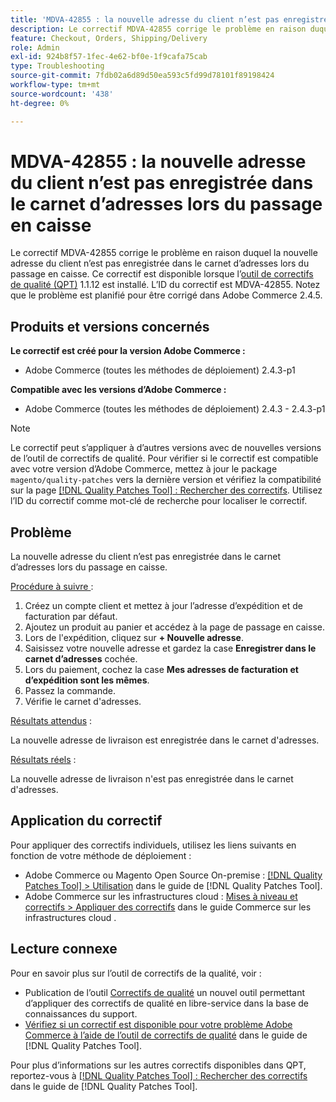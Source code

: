 ```yaml
---
title: 'MDVA-42855 : la nouvelle adresse du client n’est pas enregistrée dans le carnet d’adresses lors du passage en caisse '
description: Le correctif MDVA-42855 corrige le problème en raison duquel la nouvelle adresse du client n’est pas enregistrée dans le carnet d’adresses lors du passage en caisse. Ce correctif est disponible lorsque l’outil [Outil de correctifs de la qualité (QPT)](https://experienceleague.adobe.com/fr/docs/commerce-operations/tools/quality-patches-tool/quality-patches-tool-to-self-serve-quality-patches) 1.1.12 est installé. L’ID du correctif est MDVA-42855. Notez que le problème est planifié pour être corrigé dans Adobe Commerce 2.4.5.
feature: Checkout, Orders, Shipping/Delivery
role: Admin
exl-id: 924b8f57-1fec-4e62-bf0e-1f9cafa75cab
type: Troubleshooting
source-git-commit: 7fdb02a6d89d50ea593c5fd99d78101f89198424
workflow-type: tm+mt
source-wordcount: '438'
ht-degree: 0%

---
```


# MDVA-42855 : la nouvelle adresse du client n’est pas enregistrée dans le carnet d’adresses lors du passage en caisse

Le correctif MDVA-42855 corrige le problème en raison duquel la nouvelle adresse du client n’est pas enregistrée dans le carnet d’adresses lors du passage en caisse. Ce correctif est disponible lorsque l’[outil de correctifs de qualité (QPT)](https://experienceleague.adobe.com/fr/docs/commerce-operations/tools/quality-patches-tool/quality-patches-tool-to-self-serve-quality-patches) 1.1.12 est installé. L’ID du correctif est MDVA-42855. Notez que le problème est planifié pour être corrigé dans Adobe Commerce 2.4.5.

## Produits et versions concernés

**Le correctif est créé pour la version Adobe Commerce :**

* Adobe Commerce (toutes les méthodes de déploiement) 2.4.3-p1

**Compatible avec les versions d’Adobe Commerce :**

* Adobe Commerce (toutes les méthodes de déploiement) 2.4.3 - 2.4.3-p1

>[!NOTE]
>
>Le correctif peut s’appliquer à d’autres versions avec de nouvelles versions de l’outil de correctifs de qualité. Pour vérifier si le correctif est compatible avec votre version d’Adobe Commerce, mettez à jour le package `magento/quality-patches` vers la dernière version et vérifiez la compatibilité sur la page [[!DNL Quality Patches Tool] : Rechercher des correctifs](https://experienceleague.adobe.com/fr/docs/commerce-operations/tools/quality-patches-tool/quality-patches-tool-to-self-serve-quality-patches). Utilisez l’ID du correctif comme mot-clé de recherche pour localiser le correctif.

## Problème

La nouvelle adresse du client n’est pas enregistrée dans le carnet d’adresses lors du passage en caisse.

<u>Procédure à suivre </u> :

1. Créez un compte client et mettez à jour l’adresse d’expédition et de facturation par défaut.
1. Ajoutez un produit au panier et accédez à la page de passage en caisse.
1. Lors de l&#39;expédition, cliquez sur **+ Nouvelle adresse**.
1. Saisissez votre nouvelle adresse et gardez la case **Enregistrer dans le carnet d’adresses** cochée.
1. Lors du paiement, cochez la case **Mes adresses de facturation et d’expédition sont les mêmes**.
1. Passez la commande.
1. Vérifie le carnet d&#39;adresses.

<u>Résultats attendus</u> :

La nouvelle adresse de livraison est enregistrée dans le carnet d&#39;adresses.

<u>Résultats réels</u> :

La nouvelle adresse de livraison n&#39;est pas enregistrée dans le carnet d&#39;adresses.

## Application du correctif

Pour appliquer des correctifs individuels, utilisez les liens suivants en fonction de votre méthode de déploiement :

* Adobe Commerce ou Magento Open Source On-premise : [[!DNL Quality Patches Tool] > Utilisation](/help/tools/quality-patches-tool/usage.md) dans le guide de [!DNL Quality Patches Tool].
* Adobe Commerce sur les infrastructures cloud : [Mises à niveau et correctifs > Appliquer des correctifs](https://experienceleague.adobe.com/docs/commerce-cloud-service/user-guide/develop/upgrade/apply-patches.html?lang=fr) dans le guide Commerce sur les infrastructures cloud .

## Lecture connexe

Pour en savoir plus sur l’outil de correctifs de la qualité, voir :

* Publication de l’outil [Correctifs de qualité](https://experienceleague.adobe.com/fr/docs/commerce-operations/tools/quality-patches-tool/quality-patches-tool-to-self-serve-quality-patches) un nouvel outil permettant d’appliquer des correctifs de qualité en libre-service dans la base de connaissances du support.
* [Vérifiez si un correctif est disponible pour votre problème Adobe Commerce à l’aide de l’outil de correctifs de qualité](/help/tools/quality-patches-tool/patches-available-in-qpt/check-patch-for-magento-issue-with-magento-quality-patches.md) dans le guide de [!DNL Quality Patches Tool].

Pour plus d’informations sur les autres correctifs disponibles dans QPT, reportez-vous à [[!DNL Quality Patches Tool] : Rechercher des correctifs](https://experienceleague.adobe.com/tools/commerce-quality-patches/index.html?lang=fr) dans le guide de [!DNL Quality Patches Tool].
